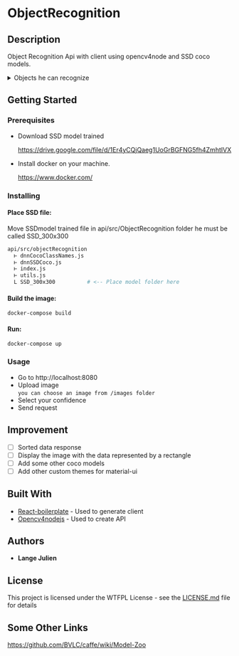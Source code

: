 # ObjectRecognition

## Description

Object Recognition Api with client using opencv4node and SSD coco models.

<details>
  <summary>
    Objects he can recognize
  </summary>
  <ul>
    <li>background</li>
    <li>person</li>
    <li>bicycle</li>
    <li>car</li>
    <li>motorcycle</li>
    <li>airplane</li>
    <li>bus</li>
    <li>train</li>
    <li>truck</li>
    <li>boat</li>
    <li>traffic light</li>
    <li>fire hydrant</li>
    <li>stop sign</li>
    <li>parking meter</li>
    <li>bench</li>
    <li>bird</li>
    <li>cat</li>
    <li>dog</li>
    <li>horse</li>
    <li>sheep</li>
    <li>cow</li>
    <li>elephant</li>
    <li>bear</li>
    <li>zebra</li>
    <li>giraffe</li>
    <li>backpack</li>
    <li>umbrella</li>
    <li>handbag</li>
    <li>tie</li>
    <li>suitcase</li>
    <li>frisbee</li>
    <li>skis</li>
    <li>snowboard</li>
    <li>sports ball</li>
    <li>kite</li>
    <li>baseball bat</li>
    <li>baseball glove</li>
    <li>skateboard</li>
    <li>surfboard</li>
    <li>tennis racket</li>
    <li>bottle</li>
    <li>wine glass</li>
    <li>cup</li>
    <li>fork</li>
    <li>knife</li>
    <li>spoon</li>
    <li>bowl</li>
    <li>banana</li>
    <li>apple</li>
    <li>sandwich</li>
    <li>orange</li>
    <li>broccoli</li>
    <li>carrot</li>
    <li>hot dog</li>
    <li>pizza</li>
    <li>donut</li>
    <li>cake</li>
    <li>chair</li>
    <li>couch</li>
    <li>potted plant</li>
    <li>bed</li>
    <li>dining table</li>
    <li>toilet</li>
    <li>tv</li>
    <li>laptop</li>
    <li>mouse</li>
    <li>remote</li>
    <li>keyboard</li>
    <li>cell phone</li>
    <li>microwave</li>
    <li>oven</li>
    <li>toaster</li>
    <li>sink</li>
    <li>refrigerator</li>
    <li>book</li>
    <li>clock</li>
    <li>vase</li>
    <li>scissors</li>
    <li>teddy bear</li>
    <li>hair drier</li>
    <li>toothbrush</li>
  </ul>
</details>

## Getting Started

### Prerequisites

- Download SSD model trained

  https://drive.google.com/file/d/1Er4yCQjQaeg1UoGrBGFNG5fh4ZmhtIVX

- Install docker on your machine.

  https://www.docker.com/

### Installing

#### Place SSD file:

Move SSDmodel trained file in api/src/ObjectRecognition folder he must be called SSD_300x300

```sh
api/src/objectRecognition
  ⊢ dnnCocoClassNames.js
  ⊢ dnnSSDCoco.js
  ⊢ index.js
  ⊢ utils.js
  L SSD_300x300          # <-- Place model folder here
```

#### Build the image:

```
docker-compose build
```

#### Run:

```
docker-compose up
```

### Usage

- Go to http://localhost:8080
- Upload image <br>
  `you can choose an image from /images folder`
- Select your confidence
- Send request

## Improvement

- [ ] Sorted data response
- [ ] Display the image with the data represented by a rectangle
- [ ] Add some other coco models
- [ ] Add other custom themes for material-ui

## Built With

- [React-boilerplate](https://github.com/react-boilerplate/react-boilerplate) - Used to generate client
- [Opencv4nodejs](https://github.com/justadudewhohacks/opencv4nodejs) - Used to create API

## Authors

- **Lange Julien**

## License

This project is licensed under the WTFPL License - see the [LICENSE.md](LICENSE.md) file for details

## Some Other Links

https://github.com/BVLC/caffe/wiki/Model-Zoo
